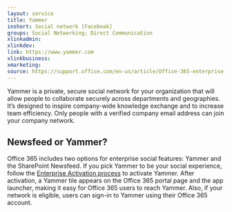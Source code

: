 ```yaml
---
layout: service
title: Yammer
inshort: Social network [Facebook]
groups: Social Networking; Direct Communication
xlinkadmin: 
xlinkdev: 
link: https://www.yammer.com
xlinkbusiness: 
xmarketing: 
source: https://support.office.com/en-us/article/Office-365-enterprise-social-experience-Yammer-and-Newsfeed-21954c85-4384-47d4-96c2-dfa1c9d56e66
---
```

Yammer is a private, secure social network for your organization that will allow people to collaborate securely across departments and geographies. It’s designed to inspire company-wide knowledge exchange and to increase team efficiency. Only people with a verified company email address can join your company network.

## Newsfeed or Yammer?
Office 365 includes two options for enterprise social features: Yammer and the SharePoint Newsfeed. If you pick Yammer to be your social experience, follow the [Enterprise Activation process](https://support.office.com/en-us/article/Enterprise-Activation-process-4f924c74-87d2-49d0-a4f6-cba3ce2b0e7c) to activate Yammer. After activation, a Yammer tile appears on the Office 365 portal page and the app launcher, making it easy for Office 365 users to reach Yammer. Also, if your network is eligible, users can sign-in to Yammer using their Office 365 account.

